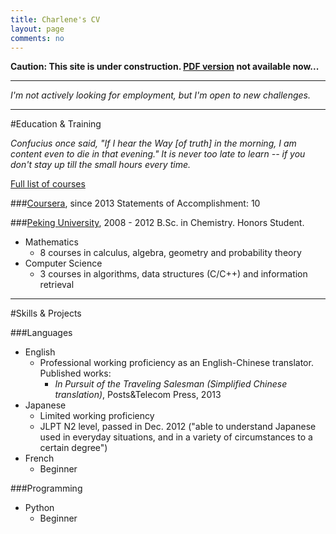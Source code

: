 ```yaml
---
title: Charlene's CV
layout: page
comments: no
---
```


**Caution: This site is under construction. [PDF version](/about/CharleneSui-CV.pdf) not available now...**

---
*I'm not actively looking for employment, but I'm open to new challenges.*

---

#Education & Training <a id="education"></a>
   
*Confucius once said, "If I hear the Way [of truth] in the morning, I am content even to die in that evening." 
It is never too late to learn -- if you don't stay up till the small hours every time.* 

[Full list of courses](/about/courses)

###[Coursera](http://www.coursera.org), since 2013
Statements of Accomplishment: 10


###[Peking University](http://english.pku.edu.cn/), 2008 - 2012
B.Sc. in Chemistry. Honors Student. 

- Mathematics
	- 8 courses in calculus, algebra, geometry and probability theory
- Computer Science
	- 3 courses in algorithms, data structures (C/C++) and information retrieval

---

#Skills & Projects  <a id="skills"></a>

###Languages <a id="languages"></a>

- English
	- Professional working proficiency as an English-Chinese translator. Published works: 
		- *In Pursuit of the Traveling Salesman (Simplified Chinese translation)*, Posts&Telecom Press, 2013
- Japanese
	- Limited working proficiency
	- JLPT N2 level, passed in Dec. 2012 ("able to understand Japanese used in everyday situations, and in a variety of circumstances to a certain degree")
- French
	- Beginner

###Programming

- Python
	- Beginner